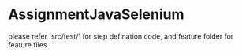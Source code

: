 # AssignmentJavaSelenium
please refer 'src/test/' for  step defination code, and feature folder for feature files
